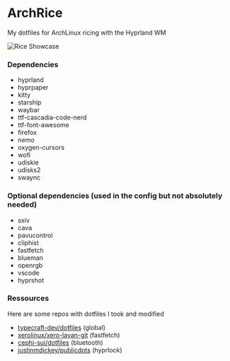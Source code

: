 # ArchRice

My dotfiles for ArchLinux ricing with the Hyprland WM

![Rice Showcase](https://cloud-g3lb4efvp-hack-club-bot.vercel.app/0terminals.png)

### Dependencies

- hyprland
- hyprpaper
- kitty
- starship
- waybar
- ttf-cascadia-code-nerd
- ttf-font-awesome
- firefox
- nemo
- oxygen-cursors
- wofi
- udiskie
- udisks2
- swaync

### Optional dependencies (used in the config but not absolutely needed)
- sxiv
- cava
- pavucontrol
- cliphist
- fastfetch
- blueman
- openrgb
- vscode
- hyprshot

### Ressources

Here are some repos with dotfiles I took and modified

- [typecraft-dev/dotfiles](https://github.com/typecraft-dev/dotfiles) (global)
- [xerolinux/xero-layan-git](https://github.com/xerolinux/xero-layan-git) (fastfetch)
- [cephi-sui/dotfiles](https://github.com/cephi-sui/dotfiles) (bluetooth)
- [justinmdickey/publicdots](https://github.com/justinmdickey/publicdots) (hyprlock)
